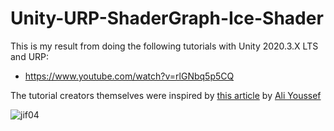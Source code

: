 # Unity-URP-ShaderGraph-Ice-Shader

This is my result from doing the following tutorials with Unity 2020.3.X LTS and URP:
- https://www.youtube.com/watch?v=rlGNbq5p5CQ

The tutorial creators themselves were inspired by [this article](https://80.lv/articles/how-to-build-cracked-ice-in-material-editor/) by [Ali Youssef](https://www.artstation.com/ali_y)



![jif04](https://user-images.githubusercontent.com/28339986/117579141-e75a6500-b0f1-11eb-8e06-4d26fef5feac.gif)
